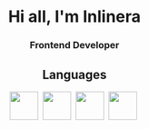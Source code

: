 <div id="header "align="center">
<h1>Hi all, I'm Inlinera</h1>
<h3>Frontend Developer</h3>
</div>
<div id="socials" align="cetner">
  
</div>
<div id="languages" align="center">
<h2>Languages</h2>
<img src="https://cdn.jsdelivr.net/gh/devicons/devicon@latest/icons/html5/html5-original-wordmark.svg" height="50"/>&nbsp;
<img src="https://cdn.jsdelivr.net/gh/devicons/devicon@latest/icons/css3/css3-original-wordmark.svg" height="50"/>&nbsp;
<img src="https://cdn.jsdelivr.net/gh/devicons/devicon@latest/icons/sass/sass-original.svg" height="50"/>&nbsp;
<img src="https://cdn.jsdelivr.net/gh/devicons/devicon@latest/icons/javascript/javascript-original.svg" height="50"/>&nbsp;
</div>
<!---
inlinera/inlinera is a ✨ special ✨ repository because its `README.md` (this file) appears on your GitHub profile.
You can click the Preview link to take a look at your changes.
--->
